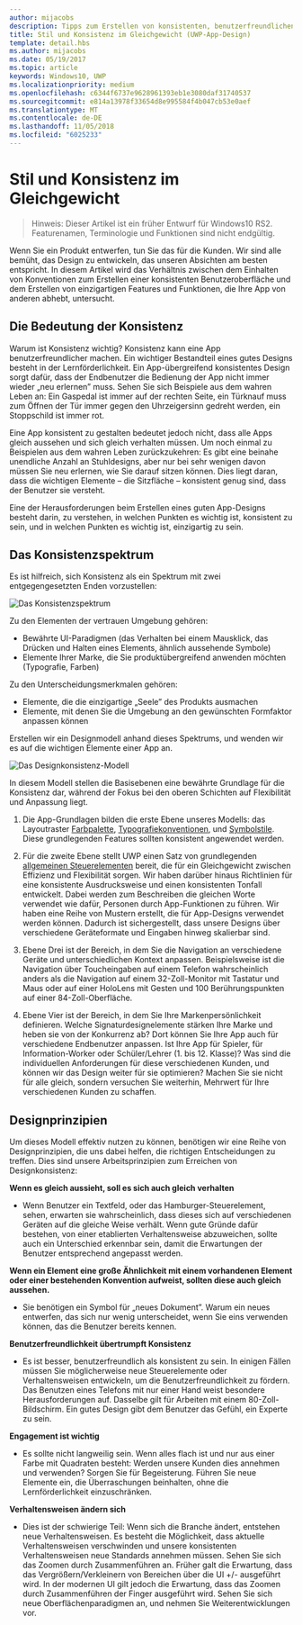 ```yaml
---
author: mijacobs
description: Tipps zum Erstellen von konsistenten, benutzerfreundlichen Apps, die auch Originalität und Kreativität zum Ausdruck bringen
title: Stil und Konsistenz im Gleichgewicht (UWP-App-Design)
template: detail.hbs
ms.author: mijacobs
ms.date: 05/19/2017
ms.topic: article
keywords: Windows10, UWP
ms.localizationpriority: medium
ms.openlocfilehash: c6344f6737e9628961393eb1e3080daf31740537
ms.sourcegitcommit: e814a13978f33654d8e995584f4b047cb53e0aef
ms.translationtype: MT
ms.contentlocale: de-DE
ms.lasthandoff: 11/05/2018
ms.locfileid: "6025233"
---
```

# <a name="balancing-style-and-consistency"></a>Stil und Konsistenz im Gleichgewicht

 

> Hinweis: Dieser Artikel ist ein früher Entwurf für Windows10 RS2. Featurenamen, Terminologie und Funktionen sind nicht endgültig.

Wenn Sie ein Produkt entwerfen, tun Sie das für die Kunden. Wir sind alle bemüht, das Design zu entwickeln, das unseren Absichten am besten entspricht. In diesem Artikel wird das Verhältnis zwischen dem Einhalten von Konventionen zum Erstellen einer konsistenten Benutzeroberfläche und dem Erstellen von einzigartigen Features und Funktionen, die Ihre App von anderen abhebt, untersucht. 

 
## <a name="the-importance-of-consistency"></a>Die Bedeutung der Konsistenz
Warum ist Konsistenz wichtig? Konsistenz kann eine App benutzerfreundlicher machen. Ein wichtiger Bestandteil eines gutes Designs besteht in der Lernförderlichkeit. Ein App-übergreifend konsistentes Design sorgt dafür, dass der Endbenutzer die Bedienung der App nicht immer wieder „neu erlernen” muss. Sehen Sie sich Beispiele aus dem wahren Leben an: Ein Gaspedal ist immer auf der rechten Seite, ein Türknauf muss zum Öffnen der Tür immer gegen den Uhrzeigersinn gedreht werden, ein Stoppschild ist immer rot. 

Eine App konsistent zu gestalten bedeutet jedoch nicht, dass alle Apps gleich aussehen und sich gleich verhalten müssen. Um noch einmal zu Beispielen aus dem wahren Leben zurückzukehren: Es gibt eine beinahe unendliche Anzahl an Stuhldesigns, aber nur bei sehr wenigen davon müssen Sie neu erlernen, wie Sie darauf sitzen können. Dies liegt daran, dass die wichtigen Elemente – die Sitzfläche – konsistent genug sind, dass der Benutzer sie versteht. 

Eine der Herausforderungen beim Erstellen eines guten App-Designs besteht darin, zu verstehen, in welchen Punkten es wichtig ist, konsistent zu sein, und in welchen Punkten es wichtig ist, einzigartig zu sein. 

## <a name="the-consistency-spectrum"></a>Das Konsistenzspektrum
 Es ist hilfreich, sich Konsistenz als ein Spektrum mit zwei entgegengesetzten Enden vorzustellen:


![Das Konsistenzspektrum](images/consistency/consistency-spectrum.png)

Zu den Elementen der vertrauen Umgebung gehören:
-   Bewährte UI-Paradigmen (das Verhalten bei einem Mausklick, das Drücken und Halten eines Elements, ähnlich aussehende Symbole)
-   Elemente Ihrer Marke, die Sie produktübergreifend anwenden möchten (Typografie, Farben)

Zu den Unterscheidungsmerkmalen gehören:
-   Elemente, die die einzigartige „Seele” des Produkts ausmachen
-   Elemente, mit denen Sie die Umgebung an den gewünschten Formfaktor anpassen können

Erstellen wir ein Designmodell anhand dieses Spektrums, und wenden wir es auf die wichtigen Elemente einer App an. 

![Das Designkonsistenz-Modell](images/consistency/design-consistency-model.png)

In diesem Modell stellen die Basisebenen eine bewährte Grundlage für die Konsistenz dar, während der Fokus bei den oberen Schichten auf Flexibilität und Anpassung liegt.  

1. Die App-Grundlagen bilden die erste Ebene unseres Modells: das Layoutraster [Farbpalette](color.md), [Typografiekonventionen](typography.md), und [Symbolstile](icons.md). Diese grundlegenden Features sollten konsistent angewendet werden. 

2. Für die zweite Ebene stellt UWP einen Satz von grundlegenden [allgemeinen Steuerelementen](../controls-and-patterns/index.md) bereit, die für ein Gleichgewicht zwischen Effizienz und Flexibilität sorgen. Wir haben darüber hinaus Richtlinien für eine konsistente Ausdrucksweise und einen konsistenten Tonfall entwickelt. Dabei werden zum Beschreiben die gleichen Worte verwendet wie dafür, Personen durch App-Funktionen zu führen. Wir haben eine Reihe von Mustern erstellt, die für App-Designs verwendet werden können. Dadurch ist sichergestellt, dass unsere Designs über verschiedene Geräteformate und Eingaben hinweg skalierbar sind. 
3. Ebene Drei ist der Bereich, in dem Sie die Navigation an verschiedene Geräte und unterschiedlichen Kontext anpassen. Beispielsweise ist die Navigation über Toucheingaben auf einem Telefon wahrscheinlich anders als die Navigation auf einem 32-Zoll-Monitor mit Tastatur und Maus oder auf einer HoloLens mit Gesten und 100 Berührungspunkten auf einer 84-Zoll-Oberfläche.
4. Ebene Vier ist der Bereich, in dem Sie Ihre Markenpersönlichkeit definieren. Welche Signaturdesignelemente stärken Ihre Marke und heben sie von der Konkurrenz ab? Dort können Sie Ihre App auch für verschiedene Endbenutzer anpassen. Ist Ihre App für Spieler, für Information-Worker oder Schüler/Lehrer (1. bis 12. Klasse)? Was sind die individuellen Anforderungen für diese verschiedenen Kunden, und können wir das Design weiter für sie optimieren? Machen Sie sie nicht für alle gleich, sondern versuchen Sie weiterhin, Mehrwert für Ihre verschiedenen Kunden zu schaffen.  


## <a name="design-principles"></a>Designprinzipien
Um dieses Modell effektiv nutzen zu können, benötigen wir eine Reihe von Designprinzipien, die uns dabei helfen, die richtigen Entscheidungen zu treffen. Dies sind unsere Arbeitsprinzipien zum Erreichen von Designkonsistenz:

**Wenn es gleich aussieht, soll es sich auch gleich verhalten**
-   Wenn Benutzer ein Textfeld, oder das Hamburger-Steuerelement, sehen, erwarten sie wahrscheinlich, dass dieses sich auf verschiedenen Geräten auf die gleiche Weise verhält. Wenn gute Gründe dafür bestehen, von einer etablierten Verhaltensweise abzuweichen, sollte auch ein Unterschied erkennbar sein, damit die Erwartungen der Benutzer entsprechend angepasst werden.

**Wenn ein Element eine große Ähnlichkeit mit einem vorhandenen Element oder einer bestehenden Konvention aufweist, sollten diese auch gleich aussehen.**
-   Sie benötigen ein Symbol für „neues Dokument”. Warum ein neues entwerfen, das sich nur wenig unterscheidet, wenn Sie eins verwenden können, das die Benutzer bereits kennen.

**Benutzerfreundlichkeit übertrumpft Konsistenz**
-   Es ist besser, benutzerfreundlich als konsistent zu sein. In einigen Fällen müssen Sie möglicherweise neue Steuerelemente oder Verhaltensweisen entwickeln, um die Benutzerfreundlichkeit zu fördern. Das Benutzen eines Telefons mit nur einer Hand weist besondere Herausforderungen auf. Dasselbe gilt für Arbeiten mit einem 80-Zoll-Bildschirm. Ein gutes Design gibt dem Benutzer das Gefühl, ein Experte zu sein. 

**Engagement ist wichtig**
-   Es sollte nicht langweilig sein. Wenn alles flach ist und nur aus einer Farbe mit Quadraten besteht: Werden unsere Kunden dies annehmen und verwenden? Sorgen Sie für Begeisterung. Führen Sie neue Elemente ein, die Überraschungen beinhalten, ohne die Lernförderlichkeit einzuschränken. 

**Verhaltensweisen ändern sich**
-   Dies ist der schwierige Teil: Wenn sich die Branche ändert, entstehen neue Verhaltensweisen. Es besteht die Möglichkeit, dass aktuelle Verhaltensweisen verschwinden und unsere konsistenten Verhaltensweisen neue Standards annehmen müssen. Sehen Sie sich das Zoomen durch Zusammenführen an. Früher galt die Erwartung, dass das Vergrößern/Verkleinern von Bereichen über die UI +/- ausgeführt wird. In der modernen UI gilt jedoch die Erwartung, dass das Zoomen durch Zusammenführen der Finger ausgeführt wird. Sehen Sie sich neue Oberflächenparadigmen an, und nehmen Sie Weiterentwicklungen vor. 

